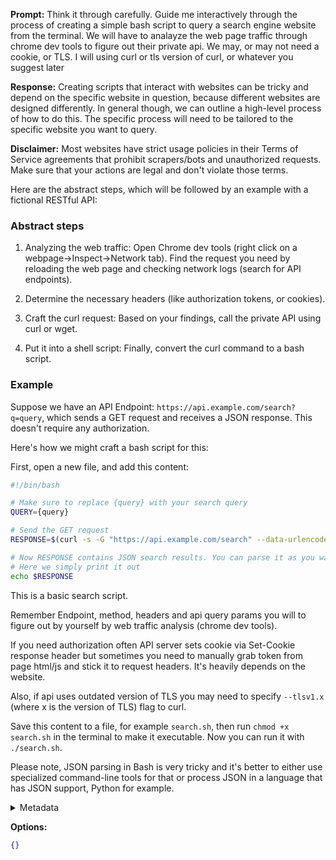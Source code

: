 **Prompt:**
Think it through carefully. Guide me interactively through the process of creating a simple bash script to query a search engine website from the terminal. We will have to analayze the web page traffic through chrome dev tools to figure out their private api. We may, or may not need a cookie, or TLS. I will using curl or tls version of curl, or whatever you suggest later

**Response:**
Creating scripts that interact with websites can be tricky and depend on the specific website in question, because different websites are designed differently. In general though, we can outline a high-level process of how to do this. The specific process will need to be tailored to the specific website you want to query. 

**Disclaimer:** Most websites have strict usage policies in their Terms of Service agreements that prohibit scrapers/bots and unauthorized requests. Make sure that your actions are legal and don't violate those terms. 

Here are the abstract steps, which will be followed by an example with a fictional RESTful API:

### Abstract steps

1. Analyzing the web traffic: Open Chrome dev tools (right click on a webpage->Inspect->Network tab). Find the request you need by reloading the web page and checking network logs (search for API endpoints). 

2. Determine the necessary headers (like authorization tokens, or cookies).

3. Craft the curl request: Based on your findings, call the private API using curl or wget.

4. Put it into a shell script: Finally, convert the curl command to a bash script.

### Example 

Suppose we have an API Endpoint: `https://api.example.com/search?q=query`, which sends a GET request and receives a JSON response. This doesn't require any authorization.

Here's how we might craft a bash script for this:

First, open a new file, and add this content:

```bash
#!/bin/bash

# Make sure to replace {query} with your search query
QUERY={query}

# Send the GET request
RESPONSE=$(curl -s -G "https://api.example.com/search" --data-urlencode "q=$QUERY")

# Now RESPONSE contains JSON search results. You can parse it as you want.
# Here we simply print it out
echo $RESPONSE
```

This is a basic search script. 

Remember Endpoint, method, headers and api query params you will to figure out by yourself by web traffic analysis (chrome dev tools).

If you need authorization often API server sets cookie via Set-Cookie response header but sometimes you need to manually grab token from page html/js and stick it to request headers. It's heavily depends on the website.

Also, if api uses outdated version of TLS you may need to specify `--tlsv1.x` (where x is the version of TLS) flag to curl.

Save this content to a file, for example `search.sh`, then run `chmod +x search.sh` in the terminal to make it executable. Now you can run it with `./search.sh`.

Please note, JSON parsing in Bash is very tricky and it's better to either use specialized command-line tools for that or process JSON in a language that has JSON support, Python for example.

<details><summary>Metadata</summary>

- Duration: 49974 ms
- Datetime: 2023-08-22T19:49:24.820834
- Model: gpt-4-0613

</details>

**Options:**
```json
{}
```

